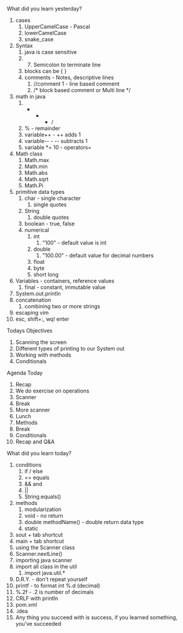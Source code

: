 What did you learn yesterday?

1. cases
   1. UpperCamelCase - Pascal
   2. lowerCamelCase
   3. snake_case
2. Syntax
   1. java is case sensitive
   2. 7. Semicolon to terminate line
   3. blocks can be { }
   4. comments - Notes, descriptive lines
      1. //comment 1 - line based comment
      2. /* block based comment or Multi line */
3. math in java
   1. + - * /
   2. % - remainder
   3. variable++ - ++ adds 1
   4. variable-- - -- subtracts 1
   5. variable *= 10 - operators= 
4. Math class
   1. Math.max
   2. Math.min
   3. Math.abs
   4. Math.sqrt
   5. Math.Pi
5. primitive data types
   1. char - single character
      1. single quotes
   2. String
      1. double quotes
   3. boolean - true, false
   4. numerical
      1. int
         1. "100" - default value is int
      2. double
         1. "100.00" - default value for decimal numbers
      3. float
      4. byte
      5. short long
6. Variables - containers, reference values
   1. final - constant, immutable value
7. System.out.println
8. concatenation
   1. combining two or more strings
9.  escaping vim
   1. esc, shift+:, wq! enter

Todays Objectives

1. Scanning the screen
2. Different types of printing to our System out
3. Working with methods
4. Conditionals


Agenda Today

1. Recap
2. We do exercise on operations
3. Scanner
4. Break
5. More scanner
6. Lunch
7. Methods
8. Break
9. Conditionals
10. Recap and Q&A


What did you learn today?

1. conditions 
   1. if / else
   2. == equals
   3. && and
   4. ||
   5. String.equals()
2. methods
   1. modularization
   2. void - no return
   3. double methodName() - double return data type
   4. static
3. sout + tab shortcut
4. main + tab shortcut
5. using the Scanner class
6. Scanner.nextLine() 
7. importing java scanner
8. import all class in the util
   1. import java.util.*
9. D.R.Y. - don't repeat yourself
10. printf - to format int %.d (decimal)
   1. %.2f - .2 is number of decimals
11. CRLF with println
12. pom.xml
13. .idea
14. Any thing you succeed with is success, if you learned something, you've succeeded 
